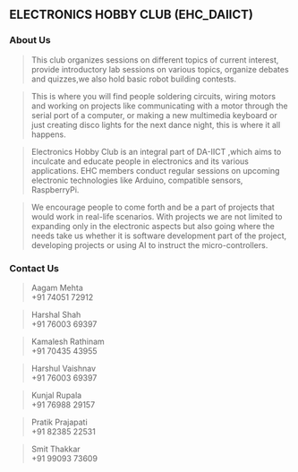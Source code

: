 ## ELECTRONICS HOBBY CLUB (EHC_DAIICT)
### About Us
> This club organizes sessions on different topics of current interest, provide introductory lab sessions on various topics, organize debates and quizzes,we also hold basic robot building contests.  

> This is where you will find people soldering circuits, wiring motors and working on projects like communicating with a motor through the serial port of a computer, or making a new multimedia keyboard or just creating disco lights for the next dance night, this is where it all happens.  

> Electronics Hobby Club is an integral part of DA-IICT ,which aims to inculcate and educate people in electronics and its various applications. EHC members conduct regular sessions on upcoming electronic technologies like Arduino, compatible sensors, RaspberryPi.  

> We encourage people to come forth and be a part of projects that would work in real-life scenarios. With projects we are not limited to expanding only in the electronic aspects but also going where the needs take us whether it is software development part of the project, developing projects or using AI to instruct the micro-controllers.

### Contact Us
> Aagam Mehta  
+91 74051 72912

> Harshal Shah  
+91 76003 69397

> Kamalesh Rathinam  
+91 70435 43955

> Harshul Vaishnav  
+91 76003 69397

> Kunjal Rupala  
+91 76988 29157

> Pratik Prajapati  
+91 82385 22531

> Smit Thakkar  
+91 99093 73609
